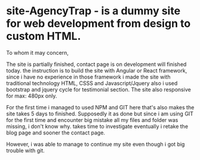 # site-AgencyTrap - is a dummy site for web development from design to custom HTML.

To whom it may concern,

The site is partially finished, contact page is on development will finished today.
the instruction is to build the site with Angular or React framework, since i have no experience in those framework i made the site with traditional technology HTML, CSSS and Javascript/Jquery also i used bootstrap and jquery cycle for testimonial section. The site also responsive for max: 480px only.

For the first time i managed to used NPM and GIT here that's also makes the site takes 5 days to finished.
Supposedly it as done but since i am using GIT for the first time and encounter big mistake all my files and folder was missing, i don't know why.
takes time to investigate eventually i retake the blog page and sooner the contact page.

However, i was able to manage to continue my site even though i got big trouble with git.

